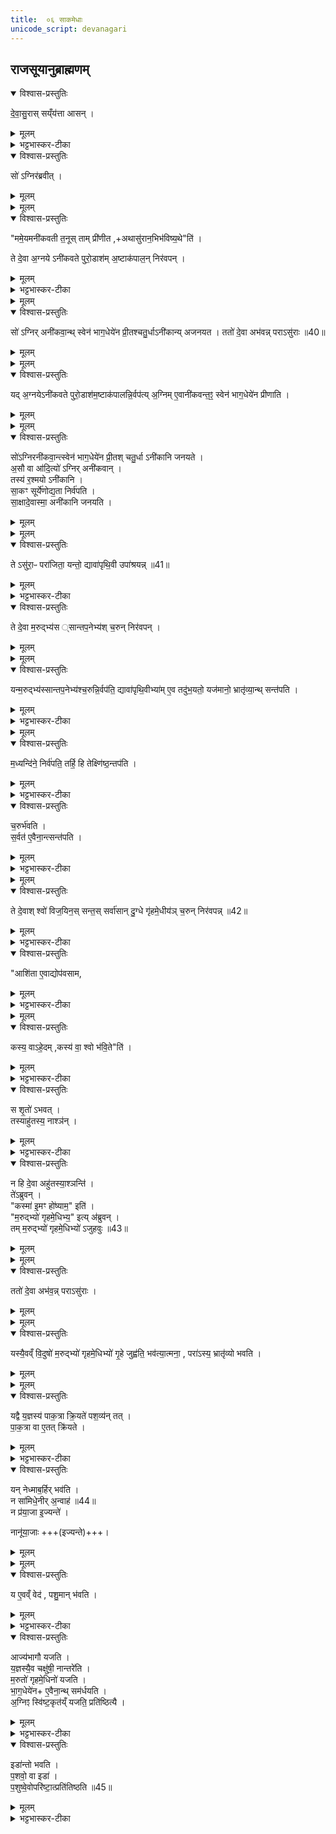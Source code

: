 ```yaml
---
title:  ०६ साकमेधाः
unicode_script: devanagari
---
```


## राजसूयानुब्राह्मणम्‌
<details open><summary>विश्वास-प्रस्तुतिः</summary>

दे॒वा॒सु॒रास् सय्ँय॑त्ता आसन् ।  
</details>

<details><summary>मूलम्</summary>

दे॒वा॒सु॒रास् सय्ँय॑त्ता आसन् ।  
</details>

<details><summary>भट्टभास्कर-टीका</summary>

1 देवासुरा इत्यादि  ॥ संयत्ताः संघातस्थाः ।
</details>

<details open><summary>विश्वास-प्रस्तुतिः</summary>

सो॑ ऽग्निर॑ब्रवीत् ।  
</details>

<details><summary>मूलम्</summary>

सो॑ ऽग्निर॑ब्रवीत् ।  
</details>


<details><summary>मूलम्</summary>

ममे॒यमनी॑कवती त॒नूः ।
ताम्प्री॑णीत ।
अथासु॑रान॒भिभ॑विष्य॒थेति॑ ।
</details>

<details open><summary>विश्वास-प्रस्तुतिः</summary>

"ममे॒यमनी॑कवती त॒नूस् ताम् प्री॑णीत  ,+अथासु॑रान॒भिभ॑विष्य॒थे"ति॑ ।  

ते दे॒वा अ॒ग्नये ऽनी॑कवते पुरो॒डाश॑म् अ॒ष्टाक॑पाल॒न् निर॑वपन् ।  
</details>

<details><summary>मूलम्</summary>

"ममे॒यमनी॑कवती त॒नूस् ताम् प्री॑णीत  ,+अथासु॑रान॒भिभ॑विष्य॒थे"ति॑ ।  

ते दे॒वा अ॒ग्नये ऽनी॑कवते पुरो॒डाश॑म् अ॒ष्टाक॑पाल॒न् निर॑वपन् ।  
</details>

<details><summary>भट्टभास्कर-टीका</summary>

अग्निरनीकवान्देवान् अब्रवीत् । गतमन्यत् ।
</details>


<details><summary>मूलम्</summary>

सो॑ऽग्निरनी॑कवा॒न्त्स्वेन॑ भाग॒धेये॑न प्री॒तः ।
च॒तु॒र्धाऽनी॑कान्यजनयत ।
</details>

<details open><summary>विश्वास-प्रस्तुतिः</summary>

सो॑ ऽग्निर् अनी॑कवा॒न्थ् स्वेन॑ भाग॒धेये॑न प्री॒तश्चतु॒र्धाऽनी॑कान्य् अजनयत ।
ततो॑ दे॒वा अभ॑वन्न्  पराऽसु॑राः ॥40॥  
</details>

<details><summary>मूलम्</summary>

सो॑ ऽग्निर् अनी॑कवा॒न्थ् स्वेन॑ भाग॒धेये॑न प्री॒तश्चतु॒र्धाऽनी॑कान्य् अजनयत ।
ततो॑ दे॒वा अभ॑वन्न्  पराऽसु॑राः ॥40॥  
</details>


<details><summary>मूलम्</summary>

यद॒ग्नयेऽनी॑कवते पुरो॒डाश॑म॒ष्टाक॑पालन्नि॒र्वप॑ति ।
अ॒ग्निमे॒वानी॑कवन्त॒ꣵ॒ स्वेन॑ भाग॒धेये॑न प्रीणाति ।
</details>

<details open><summary>विश्वास-प्रस्तुतिः</summary>

यद् अ॒ग्नयेऽनी॑कवते पुरो॒डाश॑म॒ष्टाक॑पालन्नि॒र्वप॑त्य्  अ॒ग्निम् ए॒वानी॑कवन्त॒ꣵ॒ स्वेन॑ भाग॒धेये॑न प्रीणाति ।  
</details>

<details><summary>मूलम्</summary>

यद् अ॒ग्नयेऽनी॑कवते पुरो॒डाश॑म॒ष्टाक॑पालन्नि॒र्वप॑त्य्  अ॒ग्निम् ए॒वानी॑कवन्त॒ꣵ॒ स्वेन॑ भाग॒धेये॑न प्रीणाति ।  
</details>


<details><summary>मूलम्</summary>

सो॑ऽग्निरनी॑कवा॒न्त्स्वेन॑ भाग॒धेये॑न प्री॒तः ।
च॒तु॒र्धाऽनी॑कानि जनयते ।
</details>

<details open><summary>विश्वास-प्रस्तुतिः</summary>

सो॑ऽग्निरनी॑कवा॒न्त्स्वेन॑ भाग॒धेये॑न प्री॒तश् चतु॒र्धा ऽनी॑कानि जनयते ।  
अ॒सौ वा आ॑दि॒त्यो॑ ऽग्निर् अनी॑कवान् ।  
तस्य॑ र॒श्मयो ऽनी॑कानि ।  
सा॒कꣳ सूर्ये॑णोद्य॒ता निर्व॑पति ।  
सा॒क्षादे॒वास्मा॒ अनी॑कानि जनयति ।  
</details>

<details><summary>मूलम्</summary>

सो॑ऽग्निरनी॑कवा॒न्त्स्वेन॑ भाग॒धेये॑न प्री॒तश् चतु॒र्धा ऽनी॑कानि जनयते ।  
अ॒सौ वा आ॑दि॒त्यो॑ ऽग्निर् अनी॑कवान् ।  
तस्य॑ र॒श्मयो ऽनी॑कानि ।  
सा॒कꣳ सूर्ये॑णोद्य॒ता निर्व॑पति ।  
सा॒क्षादे॒वास्मा॒ अनी॑कानि जनयति ।  
</details>


<details><summary>मूलम्</summary>

तेऽसु॑रा॒ᳶ परा॑जिता॒ यन्तः॑ ।
द्यावा॑पृथि॒वी उपा॑श्रयन्न् ॥41॥
</details>

<details open><summary>विश्वास-प्रस्तुतिः</summary>

ते ऽसु॑रा॒ᳶ परा॑जिता॒ यन्तो॒ द्यावा॑पृथि॒वी उपा॑श्रयन्न् ॥41॥
</details>

<details><summary>मूलम्</summary>

ते ऽसु॑रा॒ᳶ परा॑जिता॒ यन्तो॒ द्यावा॑पृथि॒वी उपा॑श्रयन्न् ॥41॥
</details>

<details><summary>भट्टभास्कर-टीका</summary>

चतुर्धेति । सान्तपनादिभेदेन चतुर्धा सेना उत्पादितवान् । सर्वतोसुराणामपनोदनायतैरनीकैः तद्वानग्निनीकवान् ॥
</details>

<details open><summary>विश्वास-प्रस्तुतिः</summary>

ते दे॒वा म॒रुद्भ्य॑स ्सान्तप॒नेभ्य॑श् च॒रुन् निर॑वपन् ।  
</details>

<details><summary>मूलम्</summary>

ते दे॒वा म॒रुद्भ्य॑स ्सान्तप॒नेभ्य॑श् च॒रुन् निर॑वपन् ।  
</details>


<details><summary>मूलम्</summary>

यन्म॒रुद्भ्य॑स्सान्तप॒नेभ्य॑श्च॒रुन्नि॒र्वप॑ति ।
द्यावा॑पृथि॒वीभ्या॑मे॒व तदु॑भ॒यतो॒ यज॑मानो॒ भ्रातृ॑व्या॒न्त्सन्त॑पति ।
</details>

<details open><summary>विश्वास-प्रस्तुतिः</summary>

यन्म॒रुद्भ्य॑स्सान्तप॒नेभ्य॑श्च॒रुन्नि॒र्वप॑ति॒ द्यावा॑पृथि॒वीभ्या॑म् ए॒व तदु॑भ॒यतो॒ यज॑मानो॒ भ्रातृ॑व्या॒न्थ् सन्त॑पति ।  
</details>

<details><summary>मूलम्</summary>

यन्म॒रुद्भ्य॑स्सान्तप॒नेभ्य॑श्च॒रुन्नि॒र्वप॑ति॒ द्यावा॑पृथि॒वीभ्या॑म् ए॒व तदु॑भ॒यतो॒ यज॑मानो॒ भ्रातृ॑व्या॒न्थ् सन्त॑पति ।  
</details>

<details><summary>भट्टभास्कर-टीका</summary>

2 द्यावापृथिवी इति ॥ द्यावापृथिव्यौ दुर्गत्वेनगूढं प्रविष्टाः । उभयत इति । उपर्यधश्च सन्तपनात्सान्तपनाः ।
</details>


<details><summary>मूलम्</summary>

म॒ध्यन्दि॑ने॒ निर्व॑पति ।
तर्हि॒ हि तेक्ष्णि॑ष्ठ॒न्तप॑ति ।
</details>

<details open><summary>विश्वास-प्रस्तुतिः</summary>

म॒ध्यन्दि॑ने॒ निर्व॑पति॒  तर्हि॒ हि तेक्ष्णि॑ष्ठ॒न्तप॑ति ।  
</details>

<details><summary>मूलम्</summary>

म॒ध्यन्दि॑ने॒ निर्व॑पति॒  तर्हि॒ हि तेक्ष्णि॑ष्ठ॒न्तप॑ति ।  
</details>

<details><summary>भट्टभास्कर-टीका</summary>

तेक्ष्णिष्ठमिति । तदानीं तीक्ष्णतरं तपतीति । छान्दसमेत्वम् ।
</details>

<details open><summary>विश्वास-प्रस्तुतिः</summary>

च॒रुर्भ॑वति ।  
स॒र्वत॑ ए॒वैना॒न्त्सन्त॑पति ।  
</details>

<details><summary>मूलम्</summary>

च॒रुर्भ॑वति ।  
स॒र्वत॑ ए॒वैना॒न्त्सन्त॑पति ।  
</details>

<details><summary>भट्टभास्कर-टीका</summary>

सर्वत इति । चरोः सर्वतः तप्तवान् ॥
</details>


<details><summary>मूलम्</summary>

ते दे॒वाश्श्वो॑विज॒यिन॒स्सन्तः॑ ।
सर्वा॑सान्दु॒ग्धे गृ॑हमे॒धीय॑ञ्च॒रुन्निर॑वपन्न् ॥42॥   
</details>

<details open><summary>विश्वास-प्रस्तुतिः</summary>

ते दे॒वाश् श्वो॑ विज॒यिन॒स् सन्त॒स्  सर्वा॑सान् दु॒ग्धे गृ॑हमे॒धीय॑ञ् च॒रुन् निर॑वपन्न् ॥42॥  
</details>

<details><summary>मूलम्</summary>

ते दे॒वाश् श्वो॑ विज॒यिन॒स् सन्त॒स्  सर्वा॑सान् दु॒ग्धे गृ॑हमे॒धीय॑ञ् च॒रुन् निर॑वपन्न् ॥42॥  
</details>

<details><summary>भट्टभास्कर-टीका</summary>

3 गृहमेधीयमिति ॥ गृहमेवपाकयज्ञः । इध्माहरणाद्यभावेनतुल्यश्चरुः । तद्वन्तोगृहमेधिनः । तद्देवत्यं गृहमेधीयम् । 'द्यावापृथिवी'  इत्यादिनाछः ।
</details>

<details open><summary>विश्वास-प्रस्तुतिः</summary>

"आशि॑ता ए॒वाद्योप॑वसाम,  
</details>

<details><summary>मूलम्</summary>

"आशि॑ता ए॒वाद्योप॑वसाम,  
</details>

<details><summary>भट्टभास्कर-टीका</summary>

आशिता एवेति । अशनेनतृप्ता एव अस्मिन्उपवसामअग्निसमीपेवर्तेमहि ।
</details>


<details><summary>मूलम्</summary>

कस्य॒ वाऽहे॒दम् ।
कस्य॑ वा॒ श्वो भ॑वि॒तेति॑ ।
</details>

<details open><summary>विश्वास-प्रस्तुतिः</summary>

कस्य॒ वाऽहे॒दम् ,कस्य॑ वा॒ श्वो भ॑वि॒ते"ति॑ ।  
</details>

<details><summary>मूलम्</summary>

कस्य॒ वाऽहे॒दम् ,कस्य॑ वा॒ श्वो भ॑वि॒ते"ति॑ ।  
</details>

<details><summary>भट्टभास्कर-टीका</summary>

किं कारणमितिचेत्- उच्यते- कस्यवा इति । इदं वर्तमानं अस्मिन्नेवाह्निकस्यभविष्यतिकस्यवाश्वोभवितेतिनज्ञायते । तस्मादाशिता एवोपवसामेति । अहेतिनिपातः प्रसिद्धौ, विषादेवा ।
</details>

<details open><summary>विश्वास-प्रस्तुतिः</summary>

स शृ॒तो॑ ऽभवत् ।  
तस्याहु॑तस्य॒ नाश्ञ॑न् ।  
</details>

<details><summary>मूलम्</summary>

स शृ॒तो॑ ऽभवत् ।  
तस्याहु॑तस्य॒ नाश्ञ॑न् ।  
</details>

<details><summary>भट्टभास्कर-टीका</summary>

अथचरुं श्रपयित्वा अहुतस्यानशनात्गृहमेधिभ्योऽजुहवुः ।
</details>

<details open><summary>विश्वास-प्रस्तुतिः</summary>

न हि दे॒वा अहु॑तस्या॒श्ञन्ति॑ ।  
ते॑ऽब्रुवन् ।  
"कस्मा॑ इ॒मꣳ हो॑ष्याम॒" इति॑ ।  
"म॒रुद्भ्यो॑ गृहमे॒धिभ्य॒" इत्य् अ॑ब्रुवन् ।  
तम् म॒रुद्भ्यो॑ गृहमे॒धिभ्यो॑ ऽजुहवुः ॥43॥  
</details>

<details><summary>मूलम्</summary>

न हि दे॒वा अहु॑तस्या॒श्ञन्ति॑ ।  
ते॑ऽब्रुवन् ।  
"कस्मा॑ इ॒मꣳ हो॑ष्याम॒" इति॑ ।  
"म॒रुद्भ्यो॑ गृहमे॒धिभ्य॒" इत्य् अ॑ब्रुवन् ।  
तम् म॒रुद्भ्यो॑ गृहमे॒धिभ्यो॑ ऽजुहवुः ॥43॥  
</details>


<details><summary>मूलम्</summary>

ततो॑ दे॒वा अभ॑वन् ।
पराऽसु॑राः ।
</details>

<details open><summary>विश्वास-प्रस्तुतिः</summary>

ततो॑ दे॒वा अभ॑व॒न्न्  पराऽसु॑राः ।  
</details>

<details><summary>मूलम्</summary>

ततो॑ दे॒वा अभ॑व॒न्न्  पराऽसु॑राः ।  
</details>


<details><summary>मूलम्</summary>

यस्यै॒वव्ँ वि॒दुषो॑ म॒रुद्भ्यो॑ गृहमे॒धिभ्यो॑ गृ॒हे जुह्व॑ति ।
भव॑त्या॒त्मना॑ ।
परा॑ऽस्य॒ भ्रातृ॑व्यो भवति ।
</details>

<details open><summary>विश्वास-प्रस्तुतिः</summary>

यस्यै॒वव्ँ वि॒दुषो॑ म॒रुद्भ्यो॑ गृहमे॒धिभ्यो॑ गृ॒हे जुह्व॑ति॒ भव॑त्या॒त्मना॒ , परा॑ऽस्य॒ भ्रातृ॑व्यो भवति ।  
</details>

<details><summary>मूलम्</summary>

यस्यै॒वव्ँ वि॒दुषो॑ म॒रुद्भ्यो॑ गृहमे॒धिभ्यो॑ गृ॒हे जुह्व॑ति॒ भव॑त्या॒त्मना॒ , परा॑ऽस्य॒ भ्रातृ॑व्यो भवति ।  
</details>


<details><summary>मूलम्</summary>

यद्वै य॒ज्ञस्य॑ पाक॒त्रा क्रि॒यते॑ ।
प॒श॒व्य॑न्तत् ।
</details>

<details open><summary>विश्वास-प्रस्तुतिः</summary>

यद्वै य॒ज्ञस्य॑ पाक॒त्रा क्रि॒यते॑  पश॒व्य॑न् तत् ।  
पा॒क॒त्रा वा ए॒तत् क्रि॑यते ।  
</details>

<details><summary>मूलम्</summary>

यद्वै य॒ज्ञस्य॑ पाक॒त्रा क्रि॒यते॑  पश॒व्य॑न् तत् ।  
पा॒क॒त्रा वा ए॒तत् क्रि॑यते ।  
</details>

<details><summary>भट्टभास्कर-टीका</summary>

पाकत्रेति । संक्षिप्तमित्यर्थः । छान्दसस्त्राप्रत्ययः । यत्खलुयज्ञस्य पाकमल्पं क्रियतेतत्पशुभ्योहितं  भवति । पाकयज्ञविधयेत्यन्ये ।
</details>

<details open><summary>विश्वास-प्रस्तुतिः</summary>

यन् नेध्माब॒र्हिर् भव॑ति ।  
न सा॑मिधे॒नीर्  अ॒न्वाह॑ ॥44॥   
न प्र॑या॒जा इ॒ज्यन्ते॑ ।   

नानू॑या॒जाः +++(इज्यन्ते)+++।
</details>

<details><summary>मूलम्</summary>

यन् नेध्माब॒र्हिर् भव॑ति ।  
न सा॑मिधे॒नीर्  अ॒न्वाह॑ ॥44॥   
न प्र॑या॒जा इ॒ज्यन्ते॑ ।   

नानू॑या॒जाः +++(इज्यन्ते)+++।
</details>


<details><summary>मूलम्</summary>

य ए॒वव्ँ वेद॑ ।
प॒शु॒मान्भ॑वति ।
</details>

<details open><summary>विश्वास-प्रस्तुतिः</summary>

य ए॒वव्ँ वेद॑ , पशु॒मान् भ॑वति ।  
</details>

<details><summary>मूलम्</summary>

य ए॒वव्ँ वेद॑ , पशु॒मान् भ॑वति ।  
</details>

<details><summary>भट्टभास्कर-टीका</summary>

किपुनः पाकत्राकरणमित्याह- यदित्यादि। गतम् ॥
</details>

<details open><summary>विश्वास-प्रस्तुतिः</summary>

आज्य॑भागौ यजति ।  
य॒ज्ञस्यै॒व चक्षु॑षी॒ नान्तरे॑ति ।  
म॒रुतो॑ गृहमे॒धिनो॑ यजति ।  
भा॒ग॒धेये॑न+ ए॒वैना॒न्थ् सम॑र्धयति ।  
अ॒ग्निꣵ स्वि॑ष्ट॒कृत॑य्ँ यजति॒  प्रति॑ष्ठित्यै ।  
</details>

<details><summary>मूलम्</summary>

आज्य॑भागौ यजति ।  
य॒ज्ञस्यै॒व चक्षु॑षी॒ नान्तरे॑ति ।  
म॒रुतो॑ गृहमे॒धिनो॑ यजति ।  
भा॒ग॒धेये॑न+ ए॒वैना॒न्थ् सम॑र्धयति ।  
अ॒ग्निꣵ स्वि॑ष्ट॒कृत॑य्ँ यजति॒  प्रति॑ष्ठित्यै ।  
</details>

<details><summary>भट्टभास्कर-टीका</summary>

4 आज्यभागौ यज्ञस्य चक्षुष्ट्वात्कर्तव्याविति । नान्तरेति न तिरोदधाति ॥
</details>

<details open><summary>विश्वास-प्रस्तुतिः</summary>

इडा॑न्तो भवति ।  
प॒शवो॒ वा इडा॑ ।   
प॒शुष्वे॒वोपरि॑ष्टा॒त्प्रति॑तिष्ठति ॥45॥
</details>

<details><summary>मूलम्</summary>

इडा॑न्तो भवति ।  
प॒शवो॒ वा इडा॑ ।   
प॒शुष्वे॒वोपरि॑ष्टा॒त्प्रति॑तिष्ठति ॥45॥
</details>

<details><summary>भट्टभास्कर-टीका</summary>

5 स्विष्टदिडयोरनूद्यस्तुतिः फलविशेषप्रदशनार्था ॥

 इति षष्ठे षष्ठोऽनुवाकः ॥  

</details>

